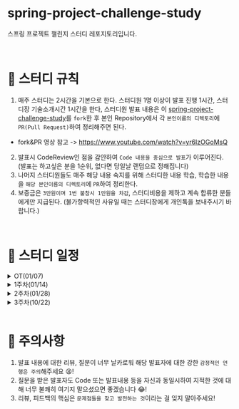 # spring-project-challenge-study
스프링 프로젝트 챌린지 스터디 레포지토리입니다.

<br>

# 📢 스터디 규칙
1. 매주 스터디는 2시간을 기본으로 한다. 스터디원 1명 이상이 발표 진행 1시간, 스터디장 기술소개시간 1시간을 한다, 스터디원 발표 내용은 이 [spring-project-challenge-study](https://github.com/mooh2jj/spring-project-challenge-study)를 `fork`한 후 본인 Repository에서 각 `본인이름의 디렉토리`에 `PR(Pull Request)`하여 정리해주면 된다.
  * fork&PR 영상 참고 -> https://www.youtube.com/watch?v=yr6IzOGoMsQ

2. 발표시 CodeReview인 점을 감안하여 `Code 내용을 중심으로 발표`가 이루어진다. (발표는 하고싶은 분을 1순위, 없다면 당일날 랜덤으로 정해집니다)
3. 나머지 스터디원들도 매주 해당 내용 숙지를 위해 스터디한 내용 학습, 학습한 내용을 `해당 본인이름의 디렉토리`에 `PR`하여 정리한다. 
4. 보증금은 `3만원이며 1번 불참시 1만원을 차감`, 스터디비용을 제하고 계속 합류한 분들에게만 지급된다. (불가항력적인 사유일 때는 스터디장에게 개인톡을 보내주시기 바랍니다.)


<br>

# 📅 스터디 일정

<details>
<summary>OT(01/07)</summary>
<div markdown="1">

* 자기소개 시간
* 스터디 취지, 방향, 구성 방식 설명
* 과제 
``` 
1) 사용 툴 설치및 이해하기 
 * IntelliJ(얼티메이트 버전 추천-플러그인 사용 가능)
 * MySQL, DB 접속 HediSQL 
 * e2e 테스트용 postman
 * git/github

2) 해당 레포지토리 fork & PR 해보기 
 
3) 자신이 만들 프로젝트 item 정하기 & DB ERD 설계해오기 

4) API 명세서 만들기(스프레드시트든 Notion이든 상관x) 
 
5) SpringBoot, JPA or Mybatis, Mysql 사용, DB ERD 설계한 엔티티로 CRUD REST API 만들기

```

* 환경셋팅 : https://www.notion.so/bb4d80cb1a094696b8ff27f4cd52bb00

 <br>
 
</div>
</details>

<details>
<summary>1주차(01/14)</summary>
<div markdown="1">

* 프로젝트 기술스택 점검
* DB 설계 점검 (index, transaction)
* Exception 예외처리

* 과제 
``` 
1) 자신이 만들 프로젝트 git Repository로 만들고 README.md 정리 
README.MD 내용은 서비스 기획의도, 서비스 지향하는 바, ERD, API 명세서 등을 작성, 검색 참고

2) 자신만의 WBS 표 만들고 설계한 ERD, API 명세서대로 개발진행하기 
 
3) 개발 진행사항 및 이슈사항 정리 - git or 개인 블로그 or Notion 등에 정리할 수 있도록!

4) JPA, JDBC 등 본인이 사용할 DB접근 기술 공부해오고 정리

```
* 정리 - https://www.notion.so/2week-e0ecadeebc1944d4bd5062bf483f1ef6

 <br>
 
</div>
</details>

<details>
<summary>2주차(01/28)</summary>
<div markdown="1">

* JPA 4가지 이슈 정리
* Junut5 테스트 방식
* paging 처리 및 동적조건 처리(querydsl) 
* 정리 - https://rain-tank-b79.notion.site/2week-582106e5292b45b2810706d4f00c069d


* 과제 
``` 
1) JPA 연관관계 단방향 매핑 구현, ex) board - comments 

2) Junit5 테스트코드 구현 (Unit 테스트로 Service 테스트만, Mockito 사용)
 
챌린지) paging 조회 내 검색조건 처리 구현 (Mybatis 동적태그 or JPA queydsl)

```


 <br>
 
</div>
</details>

<details>
<summary>3주차(10/22)</summary>
<div markdown="1">

* Page 처리 -> Pageable 객체 사용, 페이징 커스터마이징
* @Query, Querydsl 로 동적쿼리 사용하기
* reqeust Dto 내 validation -> exception
* ExceptionHandler 커스터마이징 (create dto)
 

* 과제 
```
엔티티 API 미션으로 JPA N+1 이슈 해결 방식 처리 학습 -> fetch batch-size 활용하기
```


 <br>
 
</div>
</details>

<br>

# 🎃 주의사항

1. 발표 내용에 대한 리뷰, 질문이 너무 날카로워 해당 발표자에 대한 강한 `감정적인 언행은 주의`해주세요 😫!
2. 질문을 받은 발표자도 Code 또는 발표내용 등을 자신과 동일시하여 지적한 것에 대해 너무 불쾌히 여기지 말으셨으면 좋겠습니다 😂!
3. 리뷰, 피드백의 핵심은 `문제점들을 찾고 발전하는 것`이라는 걸 잊지 말아주세요!


